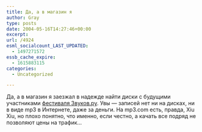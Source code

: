 ```yaml
---
title: Да, а в магазин я
author: Gray
type: posts
date: 2004-05-16T14:27:46+00:00
excerpt:
url: /4924
esml_socialcount_LAST_UPDATED:
  - 1497271572
essb_cache_expire:
  - 1615883115
categories:
  - Uncategorized

---
```








Да, а в магазин я заезжал в надежде найти диски с будущими участниками <a href="http://avant.zvuki.ru/" target="_blank">фестиваля Звуков.ру</a>. Увы &#8212; записей нет ни на дисках, ни в виде mp3 в Интернете, даже за деньги. На mp3.com есть, правда, Xiu Xiu, но плохо понятно, что именно, если честно, а качать все подряд не позволяют цены на трафик&#8230;